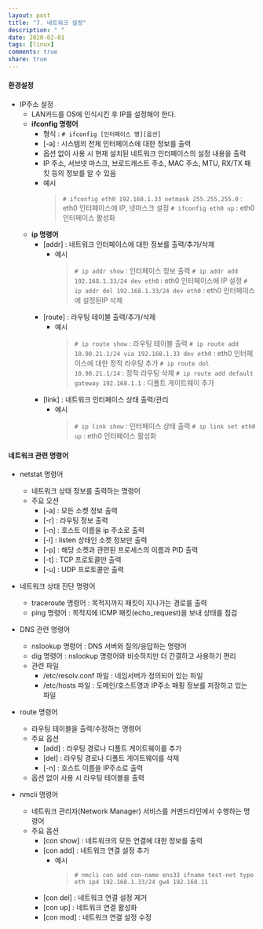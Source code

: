 ```yaml
---
layout: post
title: "7. 네트워크 설정"
description: " "
date: 2020-02-01
tags: [linux]
comments: true
share: true
---
```



#### 환경설정

- IP주소 설정
  - LAN카드를 OS에 인식시킨 후 IP를 설정해야 한다.
  - **ifconfig 명령어**
    - 형식 : `# ifconfig [인터페이스 명][옵션]`
    - [-a] : 시스템의 전체 인터페이스에 대한 정보를 출력
    - 옵션 없이 사용 시 현재 설치된 네트워크 인터페이스의 설정 내용을 출력
    - IP 주소, 서브넷 마스크, 브로드캐스트 주소, MAC 주소, MTU, RX/TX 패킷 등의 정보를 알 수 있음
    - 예시
      > `# ifconfig eth0 192.168.1.33 netmask 255.255.255.0` : eth0 인터페이스에 IP, 넷마스크 설정
      > `# ifconfig eth0 up` : eth0 인터페이스 활성화
  - **ip 명령어**
    - [addr] : 네트워크 인터페이스에 대한 정보를 출력/추가/삭제
      - 예시
        > `# ip addr show` : 인터페이스 정보 출력
        > `# ip addr add 192.168.1.33/24 dev eth0` : eth0 인터페이스에 IP 설정
        > `# ip addr del 192.168.1.33/24 dev eth0` : eth0 인터페이스에 설정된IP 삭제
    - [route] : 라우팅 테이블 출력/추가/삭제
      - 예시
        > `# ip route show` : 라우팅 테이블 출력
        > `# ip route add 10.90.21.1/24 via 192.168.1.33 dev eth0` : eth0 인터페이스에 대한 정적 라우팅 추가
        > `# ip route del 10.90.21.1/24` : 정적 라우팅 삭제
        > `# ip route add default gateway 192.168.1.1` : 디폴트 게이트웨이 추가 
    - [link] : 네트워크 인터페이스 상태 출력/관리
      - 예시
        > `# ip link show` : 인터페이스 상태 출력
        > `# ip link set eth0 up` : eth0 인터페이스 활성화

#### 네트워크 관련 명령어
- netstat 명령어
  - 네트워크 상태 정보를 출력하는 명령어
  - 주요 오션
    - [-a] : 모든 소켓 정보 출력
    - [-r] : 라우팅 정보 출력
    - [-n] : 호스트 이름을 ip 주소로 출력
    - [-l] : listen 상태인 소켓 정보만 출력
    - [-p] : 해당 소켓과 관련된 프로세스의 이름과 PID 출력
    - [-t] : TCP 프로토콜만 출력
    - [-u] : UDP 프로토콜만 출력

- 네트워크 상태 진단 명령어
  - traceroute 명령어 : 목적지까지 패킷이 지나가는 경로를 출력
  - ping 명령어 : 목적지에 ICMP 패킷(echo_request)을 보내 상태를 점검

- DNS 관련 명령어
  - nslookup 명령어 : DNS 서버와 질의/응답하는 명령어
  - dig 명령어 : nslookup 명령어와 비슷하지만 더 간결하고 사용하기 편리
  - 관련 파일
    - /etc/resolv.conf 파일 : 네임서버가 정의되어 있는 파일
    - /etc/hosts 파일 : 도메인/호스트명과 IP주소 매핑 정보를 저장하고 있는 파일

- route 명령어
  - 라우팅 테이블을 출력/수정하는 명령어
  - 주요 옵션
    - [add] : 라우팅 경로나 디폴트 게이트웨이를 추가
    - [del] : 라우팅 경로나 디폴트 게이트웨이를 삭제
    - [-n] : 호스트 이름을 IP주소로 출력
  - 옵션 없이 사용 시 라우팅 테이블을 출력

- nmcli 명령어
  - 네트워크 관리자(Network Manager) 서비스를 커맨드라인에서 수행하는 명령어
  - 주요 옵션
    - [con show] : 네트워크의 모든 연결에 대한 정보를 출력
    - [con add] : 네트워크 연결 설정 추가
      - 예시
        > `# nmcli con add con-name ens33 ifname test-net type eth ip4 192.168.1.33/24 gw4 192.168.11`
    - [con del] : 네트워크 연결 설정 제거
    - [con up] : 네트워크 연결 활성화
    - [con mod] : 네트워크 연결 설정 수정
